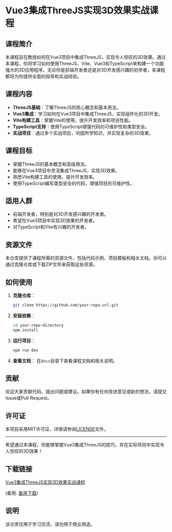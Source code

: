 # Vue3集成ThreeJS实现3D效果实战课程

## 课程简介

本课程旨在教授如何在Vue3项目中集成ThreeJS，实现令人惊叹的3D效果。通过本课程，你将学习如何使用ThreeJS、Vite、Vue3和TypeScript来构建一个功能强大的3D应用程序。无论你是前端开发者还是对3D开发感兴趣的初学者，本课程都将为你提供全面的指导和实战经验。

## 课程内容

- **ThreeJS基础**：了解ThreeJS的核心概念和基本用法。
- **Vue3集成**：学习如何在Vue3项目中集成ThreeJS，实现组件化的3D开发。
- **Vite构建工具**：掌握Vite的使用，提升开发效率和项目性能。
- **TypeScript支持**：使用TypeScript增强代码的可维护性和类型安全。
- **实战项目**：通过多个实战项目，巩固所学知识，并实现复杂的3D效果。

## 课程目标

- 掌握ThreeJS的基本概念和高级用法。
- 能够在Vue3项目中灵活集成ThreeJS，实现3D效果。
- 熟悉Vite构建工具的使用，提升开发效率。
- 使用TypeScript编写类型安全的代码，增强项目的可维护性。

## 适用人群

- 前端开发者，特别是对3D开发感兴趣的开发者。
- 希望在Vue3项目中实现3D效果的开发者。
- 对TypeScript和Vite有兴趣的开发者。

## 资源文件

本仓库提供了课程所需的资源文件，包括代码示例、项目模板和相关文档。你可以通过克隆仓库或下载ZIP文件来获取这些资源。

## 如何使用

1. **克隆仓库**：
   ```bash
   git clone https://github.com/your-repo-url.git
   ```

2. **安装依赖**：
   ```bash
   cd your-repo-directory
   npm install
   ```

3. **运行项目**：
   ```bash
   npm run dev
   ```

4. **查看文档**：
   在`docs`目录下查看课程文档和相关说明。

## 贡献

欢迎大家贡献代码、提出问题或建议。如果你有任何改进意见或新的想法，请提交Issue或Pull Request。

## 许可证

本项目采用MIT许可证，详情请参阅[LICENSE](LICENSE)文件。

---

希望通过本课程，你能够掌握Vue3集成ThreeJS的技巧，并在实际项目中实现令人惊叹的3D效果！

## 下载链接
[Vue3集成ThreeJS实现3D效果实战课程](https://pan.quark.cn/s/c294c8747391) 

(备用: [备用下载](https://pan.baidu.com/s/1rhzvoQcaHUlDzKyBhWr0Iw?pwd=1234))

## 说明

该仓库仅用于学习交流，请勿用于商业用途。

